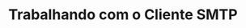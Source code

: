 ---
title: "Trabalhando com o Cliente SMTP"
url: /pt/java/trabalhando-com-cliente-smtp/
weight: 50
type: docs
---